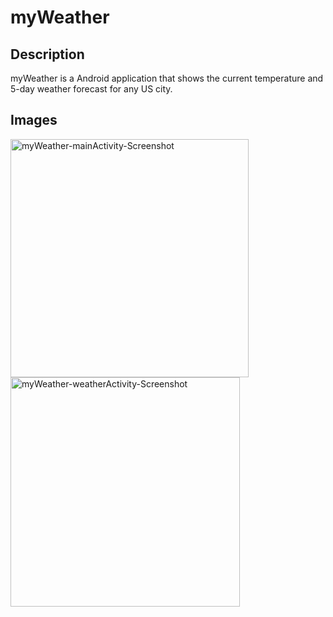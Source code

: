 # myWeather

## Description

myWeather is a Android application that shows the current temperature and 5-day weather forecast for any US city.

## Images
<img width="381" alt="myWeather-mainActivity-Screenshot" src="https://github.com/ortiz488/myWeather/assets/103153174/d986844f-31c8-4f05-b928-8b2abae53761">
<img width="367" alt="myWeather-weatherActivity-Screenshot" src="https://github.com/ortiz488/myWeather/assets/103153174/764cbe19-9651-4c61-ad03-b5dff0782386">
